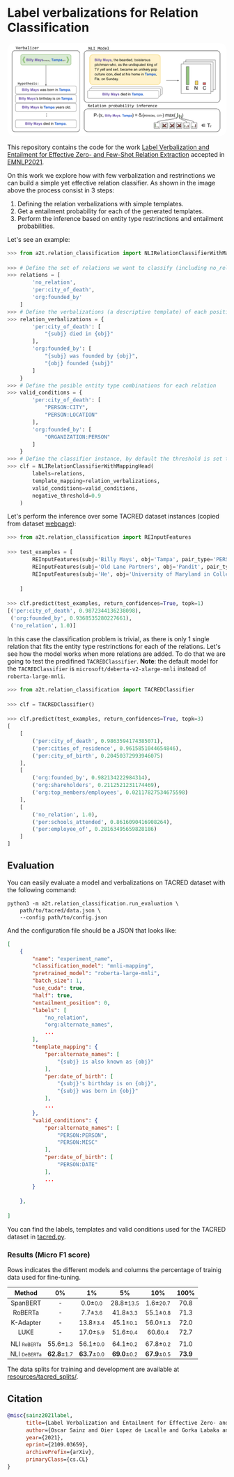 # Label verbalizations for Relation Classification

<img src="../../imgs/RE_NLI_white_bg.svg" style="border-radius: 15px">

This repository contains the code for the work [Label Verbalization and Entailment for Effective Zero- and Few-Shot Relation Extraction]() accepted in [EMNLP2021](https://2021.emnlp.org/).

On this work we explore how with few verbalization and restrinctions we can build a simple yet effective relation classifier. As shown in the image above the process consist in 3 steps:

1. Defining the relation verbalizations with simple templates.
2. Get a entailment probability for each of the generated templates.
3. Perform the inference based on entity type restrinctions and entailment probabilities.

Let's see an example:

```python
>>> from a2t.relation_classification import NLIRelationClassifierWithMappingHead

>>> # Define the set of relations we want to classify (including no_relation in the first position!)
>>> relations = [
        'no_relation',
        'per:city_of_death',
        'org:founded_by'
    ]
>>> # Define the verbalizations (a descriptive template) of each positive relation
>>> relation_verbalizations = {
        'per:city_of_death': [
            "{subj} died in {obj}"
        ],
        'org:founded_by': [
            "{subj} was founded by {obj}",
            "{obj} founded {subj}"
        ]
    }
>>> # Define the posible entity type combinations for each relation
>>> valid_conditions = {
        'per:city_of_death': [
            "PERSON:CITY",
            "PERSON:LOCATION"
        ],
        'org:founded_by': [
            "ORGANIZATION:PERSON"
        ]
    }
>>> # Define the classifier instance, by default the threshold is set to 0.95
>>> clf = NLIRelationClassifierWithMappingHead(
        labels=relations, 
        template_mapping=relation_verbalizations,
        valid_conditions=valid_conditions,
        negative_threshold=0.9
    )
``` 

Let's perform the inference over some TACRED dataset instances (copied from dataset [webpage](https://nlp.stanford.edu/projects/tacred/)):

```python
>>> from a2t.relation_classification import REInputFeatures

>>> test_examples = [
        REInputFeatures(subj='Billy Mays', obj='Tampa', pair_type='PERSON:CITY', context='Billy Mays, the bearded, boisterous pitchman who, as the undisputed king of TV yell and sell, became an unlikely pop culture icon, died at his home in Tampa, Fla, on Sunday', label='per:city_of_death'),
        REInputFeatures(subj='Old Lane Partners', obj='Pandit', pair_type='ORGANIZATION:PERSON', context='Pandit worked at the brokerage Morgan Stanley for about 11 years until 2005, when he and some Morgan Stanley colleagues quit and later founded the hedge fund Old Lane Partners.', label='org:founded_by'),
        REInputFeatures(subj='He', obj='University of Maryland in College Park', pair_type='PERSON:ORGANIZATION', context='He received an undergraduate degree from Morgan State University in 1950 and applied for admission to graduate school at the University of Maryland in College Park.', label='no_relation')

    ]

>>> clf.predict(test_examples, return_confidences=True, topk=1)
[('per:city_of_death', 0.9872344136238098), 
 ('org:founded_by', 0.9368535280227661), 
 ('no_relation', 1.0)]
```

In this case the classification problem is trivial, as there is only 1 single relation that fits the entity type restrinctions for each of the relations. Let's see how the model works when more relations are added. To do that we are going to test the predifined `TACREDClassifier`. **Note**: the default model for the `TACREDClassifier` is `microsoft/deberta-v2-xlarge-mnli` instead of `roberta-large-mnli`.

```python
>>> from a2t.relation_classification import TACREDClassifier

>>> clf = TACREDClassifier()

>>> clf.predict(test_examples, return_confidences=True, topk=3)
[
    [
        ('per:city_of_death', 0.9863594174385071), 
        ('per:cities_of_residence', 0.9615851044654846), 
        ('per:city_of_birth', 0.20450372993946075)
    ], 
    [
        ('org:founded_by', 0.982134222984314), 
        ('org:shareholders', 0.2112521231174469), 
        ('org:top_members/employees', 0.02117827534675598)
    ], 
    [
        ('no_relation', 1.0),
        ('per:schools_attended', 0.8616090416908264), 
        ('per:employee_of', 0.28163495659828186) 
    ]
]
```

## Evaluation

You can easily evaluate a model and verbalizations on TACRED dataset with the following command:

```shell script
python3 -m a2t.relation_classification.run_evaluation \
    path/to/tacred/data.json \
    --config path/to/config.json
```

And the configuration file should be a JSON that looks like:

```json
[
    {
        "name": "experiment_name",
        "classification_model": "mnli-mapping",
        "pretrained_model": "roberta-large-mnli",
        "batch_size": 1,
        "use_cuda": true,
        "half": true,
        "entailment_position": 0,
        "labels": [
            "no_relation",
            "org:alternate_names",
            ...
        ],
        "template_mapping": {
            "per:alternate_names": [
                "{subj} is also known as {obj}"
            ],
            "per:date_of_birth": [
                "{subj}'s birthday is on {obj}",
                "{subj} was born in {obj}"
            ],
            ...
        },
        "valid_conditions": {
            "per:alternate_names": [
                "PERSON:PERSON",
                "PERSON:MISC"
            ],
            "per:date_of_birth": [
                "PERSON:DATE"
            ],
            ...
        }

    },
    
]
```

You can find the labels, templates and valid conditions used for the TACRED dataset in [tacred.py](./tacred.py).

### Results (Micro F1 score)
Rows indicates the different models and columns the percentage of trainig data used for fine-tuning.

| Method | 0% | 1% | 5% | 10% | 100% |
|:------:|:----:|:---------:|:------:|:--------:|:----------:|
| SpanBERT | - | 0.0±<small>0.0</small> | 28.8±<small>13.5</small> | 1.6±<small>20.7 | 70.8 |
| RoBERTa | - | 7.7±<small>3.6</small> | 41.8±<small>3.3</small> | 55.1±<small>0.8</small> | 71.3 |
| K-Adapter | - | 13.8±<small>3.4</small> | 45.1±<small>0.1</small> | 56.0±<small>1.3</small> | 72.0 |
| LUKE | - | 17.0±<small>5.9</small> | 51.6±<small>0.4</small> | 60.6<small>0.4</small> | 72.7 |
| | | | |
| NLI <span style="font-size:75%">RoBERTa</span> | 55.6±<small>1.3</small> | 56.1±<small>0.0</small> | 64.1±<small>0.2</small> | 67.8±<small>0.2</small> | 71.0 |
| NLI <span style="font-size:75%">DeBERTa</span> | **62.8**±<small>1.7</small> | **63.7**±<small>0.0</small> | **69.0**±<small>0.2</small> | **67.9**±<small>0.5</small> | **73.9** |

The data splits for training and development are available at [resources/tacred_splits/](../../resources/tacred_splits/).

## Citation

```bibtex
@misc{sainz2021label,
      title={Label Verbalization and Entailment for Effective Zero- and Few-Shot Relation Extraction}, 
      author={Oscar Sainz and Oier Lopez de Lacalle and Gorka Labaka and Ander Barrena and Eneko Agirre},
      year={2021},
      eprint={2109.03659},
      archivePrefix={arXiv},
      primaryClass={cs.CL}
}
```

